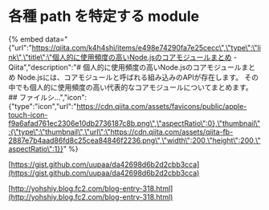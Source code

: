 # 各種 path を特定する module

{% embed data="{\"url\":\"https://qiita.com/k4h4shi/items/e498e74290fa7e25cecc\",\"type\":\"link\",\"title\":\"個人的に使用頻度の高いNode.jsのコアモジュールまとめ - Qiita\",\"description\":\"\# 個人的に使用頻度の高いNode.jsのコアモジュールまとめ Node.jsには、コアモジュールと呼ばれる組み込みのAPIが存在します。 その中でも個人的に使用頻度の高い代表的なコアモジュールについてまとめます。  \#\# ファイルシ...\",\"icon\":{\"type\":\"icon\",\"url\":\"https://cdn.qiita.com/assets/favicons/public/apple-touch-icon-f9a6afad761ec2306e10db2736187c8b.png\",\"aspectRatio\":0},\"thumbnail\":{\"type\":\"thumbnail\",\"url\":\"https://cdn.qiita.com/assets/qiita-fb-2887e7b4aad86fd8c25cea84846f2236.png\",\"width\":200,\"height\":200,\"aspectRatio\":1}}" %}

[https://gist.github.com/uupaa/da42698d6b2d2cbb3cca](https://gist.github.com/uupaa/da42698d6b2d2cbb3cca)

[http://yohshiy.blog.fc2.com/blog-entry-318.html](http://yohshiy.blog.fc2.com/blog-entry-318.html)



